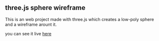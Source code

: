 ## three.js sphere wireframe
This is an web project made with three.js which creates a low-poly sphere and a wireframe arount it.

you can see it live [here](www.samikhan69420.github.io/sphere_wireframe)
